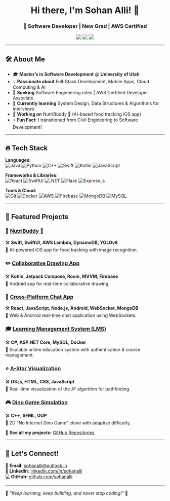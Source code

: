 <h1 align="center">Hi there, I'm Sohan Alli! 👋</h1>
<h3 align="center">🚀 Software Developer | New Grad | AWS Certified </h3>

<p align="center">
  <a href="mailto:sohanalli@outlook.in"><img src="https://img.shields.io/badge/Email-Contact-blue?style=flat&logo=gmail"></a>
  <a href="https://www.linkedin.com/in/sohanalli/"><img src="https://img.shields.io/badge/LinkedIn-SohanAlli-blue?style=flat&logo=linkedin"></a>
  <a href="https://github.com/sohanalli"><img src="https://img.shields.io/github/followers/sohanalli?label=Follow&style=social"></a>
</p>

---

## 🛠️ **About Me**
- 🎓 **Master’s in Software Development** @ **University of Utah**
- 💡 **Passionate about** Full-Stack Development, Mobile Apps, Cloud Computing & AI
- 🎯 **Seeking** Software Engineering roles | AWS Certified Developer Associate
- 🌱 **Currently learning** System Design, Data Structures & Algorithms for interviews
- 🚀 **Working on** NutriBuddy 🍏 (AI-based food tracking iOS app)
- ⚡ **Fun Fact:** I transitioned from Civil Engineering to Software Development!

---

## 🔥 **Tech Stack**
**Languages:**  
![Java](https://img.shields.io/badge/Java-ED8B00?style=flat-square&logo=java&logoColor=white)
![Python](https://img.shields.io/badge/Python-3776AB?style=flat-square&logo=python&logoColor=white)
![C++](https://img.shields.io/badge/C++-00599C?style=flat-square&logo=c%2B%2B&logoColor=white)
![Swift](https://img.shields.io/badge/Swift-FA7343?style=flat-square&logo=swift&logoColor=white)
![Kotlin](https://img.shields.io/badge/Kotlin-0095D5?style=flat-square&logo=kotlin&logoColor=white)
![JavaScript](https://img.shields.io/badge/JavaScript-F7DF1E?style=flat-square&logo=javascript&logoColor=black)

**Frameworks & Libraries:**  
![React](https://img.shields.io/badge/React-20232A?style=flat-square&logo=react&logoColor=61DAFB)
![SwiftUI](https://img.shields.io/badge/SwiftUI-FA7343?style=flat-square&logo=swift&logoColor=white)
![.NET](https://img.shields.io/badge/.NET-512BD4?style=flat-square&logo=dotnet&logoColor=white)
![Flask](https://img.shields.io/badge/Flask-000000?style=flat-square&logo=flask&logoColor=white)
![Express.js](https://img.shields.io/badge/Express.js-404D59?style=flat-square&logo=express&logoColor=white)

**Tools & Cloud:**  
![Git](https://img.shields.io/badge/Git-F05032?style=flat-square&logo=git&logoColor=white)
![Docker](https://img.shields.io/badge/Docker-2496ED?style=flat-square&logo=docker&logoColor=white)
![AWS](https://img.shields.io/badge/AWS-232F3E?style=flat-square&logo=amazon-aws&logoColor=white)
![Firebase](https://img.shields.io/badge/Firebase-FFCA28?style=flat-square&logo=firebase&logoColor=black)
![MongoDB](https://img.shields.io/badge/MongoDB-47A248?style=flat-square&logo=mongodb&logoColor=white)
![MySQL](https://img.shields.io/badge/MySQL-4479A1?style=flat-square&logo=mysql&logoColor=white)

---

## 🚀 **Featured Projects**
### 🌱 [NutriBuddy](https://github.com/sohanalli/NutriBuddy) 🍏  
🛠️ **Swift, SwiftUI, AWS Lambda, DynamoDB, YOLOv8**  
📌 AI-powered iOS app for food tracking with image recognition.

### ✏️ [Collaborative Drawing App](https://github.com/sohanalli/Collaborative-Drawing-App)  
🛠️ **Kotlin, Jetpack Compose, Room, MVVM, Firebase**  
📌 Android app for real-time collaborative drawing.

### 💬 [Cross-Platform Chat App](https://github.com/sohanalli/RealTime-Chat-App)  
🛠️ **React, JavaScript, Node.js, Android, WebSocket, MongoDB**  
📌 Web & Android real-time chat application using WebSockets.

### 🎓 [Learning Management System (LMS)](https://github.com/sohanalli/LMS)  
🛠️ **C#, ASP.NET Core, MySQL, Docker**  
📌 Scalable online education system with authentication & course management.

### ⭐ [A-Star Visualization](https://github.com/sohanalli/A-Star-Visualization)  
🛠️ **D3.js, HTML, CSS, JavaScript**   
📌 Real-time visualization of the A* algorithm for pathfinding.

### 🎮 [Dino Game Simulation](https://github.com/sohanalli/Dino-Game)  
🛠️ **C++, SFML, OOP**  
📌 2D "No Internet Dino Game" clone with adaptive difficulty.

🔗 **See all my projects:** [GitHub Repositories](https://github.com/sohanalli?tab=repositories)

---

## 🎯 **Let's Connect!**
📩 **Email:** [sohanalli@outlook.in](mailto:sohanalli@outlook.in)  
🔗 **LinkedIn:** [linkedin.com/in/sohanalli](https://linkedin.com/in/sohanalli)  
💻 **GitHub:** [github.com/sohanalli](https://github.com/sohanalli)

---

🌟 *"Keep learning, keep building, and never stop coding!"* 🚀
